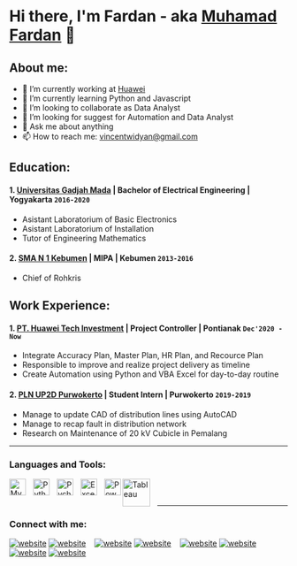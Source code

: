 # Hi there, I'm Fardan - aka [Muhamad Fardan](https://www.youtube.com/channel/UC22xix7qvwpYWnSQ5QEYtAQ) 👋
## About me:
- 🔭 I’m currently working at [Huawei](https://www.huawei.com/en/?ic_medium=direct&ic_source=surlent)
- 🌱 I’m currently learning Python and Javascript
- 👯 I’m looking to collaborate as Data Analyst
- 🤔 I’m looking for suggest for Automation and Data Analyst
- 💬 Ask me about anything
- 📫 How to reach me: vincentwidyan@gmail.com

## Education:

#### 1. [Universitas Gadjah Mada](https://www.ugm.ac.id) | Bachelor of Electrical Engineering | Yogyakarta `2016-2020`
   - Asistant Laboratorium of Basic Electronics
   - Asistant Laboratorium of Installation
   - Tutor of Engineering Mathematics
 #### 2. [SMA N 1 Kebumen](https://www.sman1kebumen.sch.id) | MIPA | Kebumen `2013-2016`
   - Chief of Rohkris

## Work Experience:
#### 1. [PT. Huawei Tech Investment](https://www.huawei.com) | Project Controller | Pontianak `Dec'2020 - Now`
   - Integrate Accuracy Plan, Master Plan, HR Plan, and Recource Plan
   - Responsible to improve and realize project delivery as timeline
   - Create Automation using Python and VBA Excel for day-to-day routine
#### 2. [PLN UP2D Purwokerto](https://portal.pln.co.id) | Student Intern | Purwokerto `2019-2019`
   - Manage to update CAD of distribution lines using AutoCAD
   - Manage to recap fault in distribution network
   - Research on Maintenance of 20 kV Cubicle in Pemalang
---

### Languages and Tools:

[<img align="left" alt="MySQL" width="30px" src="https://cdn.jsdelivr.net/gh/devicons/devicon/icons/mysql/mysql-original.svg" style="padding-right:10px;" />][webdev]
[<img align="left" alt="Python" width="30px" src="https://upload.wikimedia.org/wikipedia/commons/thumb/c/c3/Python-logo-notext.svg/110px-Python-logo-notext.svg.png?20100317150552" style="padding-right:10px;" />][webdev]
[<img align="left" alt="Pycharm" width="30px" src="https://upload.wikimedia.org/wikipedia/commons/thumb/1/1d/PyCharm_Icon.svg/220px-PyCharm_Icon.svg.png" style="padding-right:10px;" />][webdev]
[<img align="left" alt="Excel" width="30px" src="https://is2-ssl.mzstatic.com/image/thumb/Purple126/v4/a8/fd/5a/a8fd5a84-c6f1-355f-3b9f-6e86598efaa3/XCEL.png/1200x630bb.png" style="padding-right:10px;" />][webdev]
[<img align="left" alt="Power BI" width="30px" src="https://powerbi.microsoft.com/pictures/application-logos/svg/powerbi.svg" style="padding-right:0px;" />][webdev]
[<img align="left" alt="Tableau" width="50px" src="https://logos-world.net/wp-content/uploads/2021/10/Tableau-Symbol.png" style="padding-right:10px;" />][webdev]

<br />
<br />

---
### Connect with me:

[![website](./img/youtube-light.svg)](https://www.youtube.com/channel/UC22xix7qvwpYWnSQ5QEYtAQ#gh-light-mode-only)
[![website](./img/youtube-dark.svg)](https://www.youtube.com/channel/UC22xix7qvwpYWnSQ5QEYtAQ#gh-dark-mode-only)
&nbsp;&nbsp;
[![website](./img/twitter-light.svg)](https://twitter.com/vincentwwidyan#gh-light-mode-only)
[![website](./img/twitter-dark.svg)](https://twitter.com/vincentwwidyan#gh-dark-mode-only)
&nbsp;&nbsp;
[![website](./img/linkedin-light.svg)](https://www.linkedin.com/in/vincentwidyan#gh-light-mode-only)
[![website](./img/linkedin-dark.svg)](https://www.linkedin.com/in/vincentwidyan#gh-dark-mode-only)
&nbsp;&nbsp;
[![website](./img/instagram-light.svg)](https://instagram.com/vincentwwidyan#gh-light-mode-only)
[![website](./img/instagram-dark.svg)](https://instagram.com/vincentwwidyan#gh-dark-mode-only)



[webdev]: https://github.com/vincentwidyan/vincentwidyan
